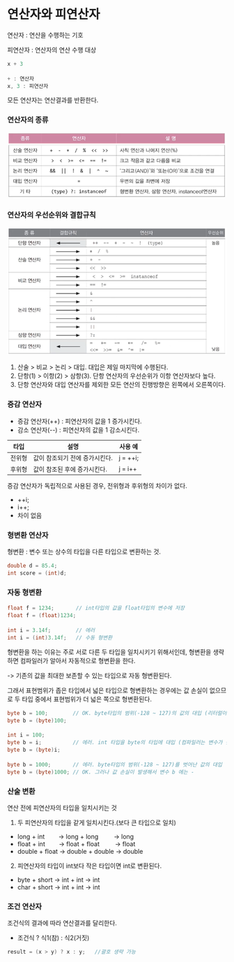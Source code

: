 # 연산자와 피연산자

연산자 : 연산을 수행하는 기호

피연산자 : 연산자의 연산 수행 대상

```java
x + 3
        
+ : 연산자
x, 3 : 피연산자
```
모든 연산자는 연산결과를 반환한다.

### 연산자의 종류
![img.png](../연산자%20종류/img.png)

### 연산자의 우선순위와 결합규칙
![img.png](../우선순위와%20결합규칙/img.png)
1. 산술 > 비교 > 논리 > 대입. 대입은 제일 마지막에 수행된다.
2. 단항(1) > 이항(2) > 삼항(3). 단항 연산자의 우선순위가 이항 연산자보다 높다.
3. 단항 연산자와 대입 연산자를 제외한 모든 연산의 진행방향은 왼쪽에서 오른쪽이다.

### 증감 연산자
- 증감 연산자(++) : 피연산자의 값을 1 증가시킨다.
- 감소 연산자(--) : 피연산자의 값을 1 감소시킨다.

|타입|설명|사용 예|
|----|----|----|
|전위형|값이 참조되기 전에 증가시킨다.|j = ++i;|
|후위형|값이 참조된 후에 증가시킨다.|j = i++|
증감 연산자가 독립적으로 사용된 경우, 전위형과 후위형의 차이가 없다.
- ++i;
- i++;
- 차이 없음

### 형변환 연산자
형변환 : 변수 또는 상수의 타입을 다른 타입으로 변환하는 것.
```java
double d = 85.4;
int score = (int)d;
```

### 자동 형변환
```java
float f = 1234;       // int타입의 값을 float타입의 변수에 저장
float f = (float)1234;  

int i = 3.14f;        // 에러
int i = (int)3.14f;   // 수동 형변환
```
형변환을 하는 이유는 주로 서로 다른 두 타입을 일치시키기 위해서인데, 형변환을 생략하면 컴파일러가 알아서 자동적으로 형변환을 한다.

-> 기존의 값을 최대한 보존할 수 있는 타입으로 자동 형변환된다.

그래서 표현범위가 좁은 타입에서 넓은 타입으로 형변환하는 경우에는 값 손실이 없으므로 두 타입 중에서 표현범위가 더 넓은 쪽으로 형변환된다.
```java
byte b = 100;        // OK. byte타입의 범위(-128 ~ 127)의 값의 대입 (리터럴이기 때문에 컴파일러가 정확한 값 알 수 있음)
byte b = (byte)100;

int i = 100;
byte b = i;          // 에러. int 타입을 byte의 타입에 대입 (컴파일러는 변수가 뭔지 모름)
byte b = (byte)i;

byte b = 1000;       // 에러. byte타입의 범위(-128 ~ 127)를 벗어난 값의 대입
byte b = (byte)1000; // OK. 그러나 값 손실이 발생해서 변수 b 에는 -
```

### 산술 변환
연산 전에 피연산자의 타입을 일치시키는 것
1. 두 피연산자의 타입을 같게 일치시킨다.(보다 큰 타입으로 일치)
- long + int   &nbsp;&nbsp;&nbsp;&nbsp;&nbsp;&nbsp;  &rarr; long + long &nbsp;&nbsp;&nbsp;&nbsp;&nbsp;&nbsp;&nbsp;&nbsp;&rarr; long
- float + int  &nbsp;&nbsp;&nbsp;&nbsp;&nbsp;&nbsp;  &rarr; float + float &nbsp;&nbsp;&nbsp;&nbsp;&nbsp;&nbsp;&nbsp;&nbsp;&rarr; float
- double + float &rarr; double + double &rarr; double
2. 피연산자의 타입이 int보다 작은 타입이면 int로 변환된다.
- byte + short &rarr; int + int &rarr; int
- char + short &rarr; int + int &rarr; int

### 조건 연산자
조건식의 결과에 따라 연산결과를 달리한다.
- 조건식 ? 식1(참) : 식2(거짓)
```java
result = (x > y) ? x : y;   //괄호 생략 가능
```